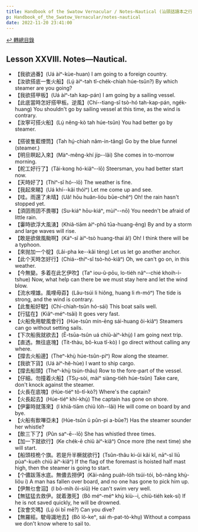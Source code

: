 ```yaml
---
title: Handbook of the Swatow Vernacular / Notes—Nautical (汕頭話讀本之行船(補))
p: Handbook_of_the_Swatow_Vernacular/notes-nautical
date: 2022-11-20 23:41:00
---
```


[↩️ 轉總目錄](/Handbook_of_the_Swatow_Vernacular)

## Lesson XXVIII. Notes—Nautical.

* 【我欲過番】(Uá àiⁿ-kùe-huan) I am going to a foreign country.
* 【汝欲搭底一隻火船】(Lṳ́ àiⁿ-tah tî-chék-chiah húe-tsûn?) By which steamer are you going?
* 【我欲搭甲板】(Uá àiⁿ-tah kap-pán) I am going by a sailing vessel.
* 【此底當時怎好搭甲板。逆風】(Chí--tiang-sî tsò-hó tah-kap-pán, ngék-huang) You shouldn't go by sailing vessel at this time, as the wind is contrary.
* 【汝寧可搭火船】(Lṳ́ nêng-kò tah húe-tsûn) You had better go by steamer.
<!--more-->
* 【搭彼隻藍煙筒】(Tah hṳ́-chiah nâm-in-tâng) Go by the blue funnel (steamer.)
* 【明旦瞑起入來】(Màⁿ-mêng-khí jíp--lâi) She comes in to-morrow morning.
* 【舵工好行了】(Tãi-kong hó-kiâⁿ--lō) Steersman, you had better start now.
* 【天時好了】(Thiⁿ-sî hó--lō) The weather is fine.
* 【我起來睇】(Uá khí--kâi thóiⁿ) Let me come up and see.
* 【哇。雨還了未晴】(Uã! hōu huân-lióu būe-chêⁿ) Oh! the rain hasn't stopped yet.
* 【須囝雨囝不畏哪】(Su-kiáⁿ hōu-kiáⁿ, mùiⁿ--nō) You needn't be afraid of little rain.
* 【霋時欲浮大風湧】(Khiã-tiām àiⁿ-phû tūa-huang-êng) By and by a storm and large waves will rise.
* 【敢是欲做風颱啊】(Káⁿ-sĩ àiⁿ-tsò huang-thai ã!) Oh! I think there will be a typhoon.
* 【來抛加一个椗】(Lâi-pha ke--kâi tèng) Let us let go another anchor.
* 【此个天時怎好行】(Chiá--thiⁿ-sî tsò-hó-kiâⁿ) Oh, we can't go on, in this weather.
* 【今無變。多着在此乞伊吹】(Taⁿ iou-ũ-pōu, lo-tiéh nãⁿ--chié khoih-i-tshue) Now, what help can there be we must stay here and let the wind blow.
* 【流水哩雄。風哩毋孬】(Lâu-tsúi li hiông, huang li m̃-móⁿ) The tide is strong, and the wind is contrary.
* 【此隻船好駛】(Chí-chiah-tsûn hó-sái) This boat sails well.
* 【行猛在】(Kiâⁿ-méⁿ-tsãi) It goes very fast.
* 【火船免用駛風會行】(Húe-tsûn mín-ēng sái-huang õi-kiâⁿ) Steamers can go without setting sails.
* 【下次船我就欲去】(Ẽ-tsūa-tsûn uá chiũ-àiⁿ-khṳ̀) I am going next trip.
* 【直透。無往底塊】(Tít-thàu, bô-kua tî-kò) I go direct without calling any where.
* 【撐去火船邊】(Theⁿ-khṳ̀ húe-tsûn-piⁿ) Row along the steamer.
* 【我欲下貨】(Uá àiⁿ-hẽ-hùe) I want to ship cargo.
* 【撐去船頭】(Theⁿ-khṳ̀ tsún-thâu) Row to the fore-part of the vessel.
* 【仔細。勿撞着火船】(TSṳ-sòi, màiⁿ siàng-tiéh húe-tsûn) Take care, don't knock against the steamer.
* 【火長在底塊】(Húe-tiéⁿ tõ-tî-kò?) Where's the captain?
* 【火長起去】(Húe-tiéⁿ khí-khṳ̀) The captain has gone on shore.
* 【伊霋時就落來】(I khiã-tiām chiũ lóh--lâi) He will come on board by and bye.
* 【火船有歕嗶亞未】(Húe-tsûn ũ pûn-pi a-būe?) Has the steamer sounder her whistle?
* 【歕三下了】(Pûn saⁿ-ē--lō) She has whistled three times.
* 【加一下就欲行】(Ke chék-ē chiũ àiⁿ-kiâⁿ) Once more (the next time) she will start.
* 【船頭枝桅个旗。若是升半橛就欲行】(Tsûn-thâu ki-ûi kâi kî, nāⁿ-sĩ liū pùaⁿ-kuéh chiũ àiⁿ-kiâⁿ) If the flag of the foremast is hoisted half mast high, then the steamer is going to start.
* 【个儂跋落水底。無儂去撈伊】(Kâi-nâng puáh-lóh tsúi-tói, bô-nâng khṳ̀-liôu i) A man has fallen over board, and no one has gone to pick him up.
* 【伊無乜會泅】(I bô-mih õi-siû) He can't swim very well.
* 【無猛猛去救伊。就着激死】(Bô méⁿ-méⁿ khṳ̀ kiù--i, chiũ-tiéh kek-sí) If he is not saved quickly, he will be drowned.
* 【汝會氼嗎】(Lṳ́ õi bī mē?) Can you dive?
* 【無羅經。駛毋識地去】(Bô lô-keⁿ, sái m̃-pat-tò-khṳ) Without a compass we don't know where to sail to.
